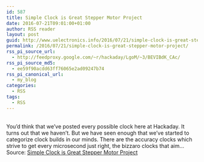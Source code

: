 ```yaml
---
id: 587
title: Simple Clock is Great Stepper Motor Project
date: 2016-07-21T09:01:00+01:00
author: RSS reader
layout: post
guid: http://www.uelectronics.info/2016/07/21/simple-clock-is-great-stepper-motor-project/
permalink: /2016/07/21/simple-clock-is-great-stepper-motor-project/
rss_pi_source_url:
  - http://feedproxy.google.com/~r/hackaday/LgoM/~3/BEVIBdK_CAc/
rss_pi_source_md5:
  - ee59f90acdd63ff76065e2ad09247b74
rss_pi_canonical_url:
  - my_blog
categories:
  - RSS
tags:
  - RSS
---
```

&#013;  
You’d think that we’ve posted every possible clock here at Hackaday. It turns out that we haven’t. But we have seen enough that we’ve started to categorize clock builds in our minds. There are the accuracy clocks which strive to get every microsecond just right, the bizzaro clocks that aim…&#013;  
Source: <a href="http://feedproxy.google.com/~r/hackaday/LgoM/~3/BEVIBdK_CAc/" target="_blank">Simple Clock is Great Stepper Motor Project</a>